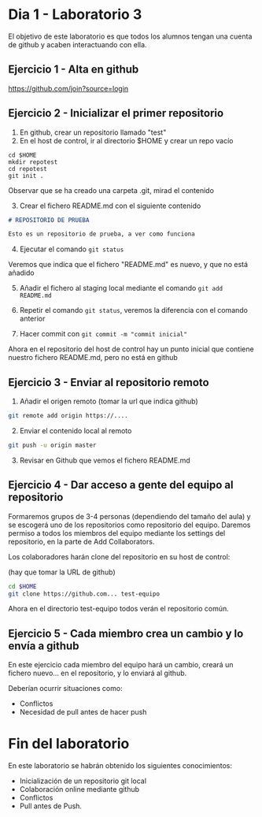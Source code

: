 # Dia 1 - Laboratorio 3

El objetivo de este laboratorio es que todos los alumnos tengan una cuenta de github 
y acaben interactuando con ella.

## Ejercicio 1 - Alta en github

https://github.com/join?source=login

## Ejercicio 2 - Inicializar el primer repositorio

1. En github, crear un repositorio llamado "test"
2. En el host de control, ir al directorio $HOME y crear un repo vacío

```
cd $HOME
mkdir repotest
cd repotest
git init .
```

Observar que se ha creado una carpeta .git, mirad el contenido

3. Crear el fichero README.md con el siguiente contenido

```markdown
# REPOSITORIO DE PRUEBA

Esto es un repositorio de prueba, a ver como funciona
```

4. Ejecutar el comando ```git status```

Veremos que indica que el fichero "README.md" es nuevo, y que no está añadido

5. Añadir el fichero al staging local mediante el comando ```git add README.md```

6. Repetir el comando ```git status```, veremos la diferencia con el comando anterior

7. Hacer commit con ```git commit -m "commit inicial"```

Ahora en el repositorio del host de control hay un punto inicial que contiene nuestro fichero README.md, pero no está en github



## Ejercicio 3 - Enviar al repositorio remoto

1. Añadir el origen remoto (tomar la url que indica github)

```bash
git remote add origin https://....
```

2. Enviar el contenido local al remoto

```bash
git push -u origin master
```

3. Revisar en Github que vemos el fichero README.md


## Ejercicio 4 - Dar acceso a gente del equipo al repositorio

Formaremos grupos de 3-4 personas (dependiendo del tamaño del aula) y se escogerá uno de los repositorios
como repositorio del equipo. Daremos permiso a todos los miembros del equipo mediante los settings
del repositorio, en la parte de Add Collaborators.

Los colaboradores harán clone del repositorio en su host de control:

(hay que tomar la URL de github)

```bash
cd $HOME
git clone https://github.com... test-equipo
```

Ahora en el directorio test-equipo todos verán el repositorio común.

## Ejercicio 5 - Cada miembro crea un cambio y lo envía a github

En este ejercicio cada miembro del equipo hará un cambio, creará un fichero nuevo... en el repositorio, 
y lo enviará al github.

Deberían ocurrir situaciones como:
- Conflictos
- Necesidad de pull antes de hacer push


# Fin del laboratorio

En este laboratorio se habrán obtenido los siguientes conocimientos:
- Inicialización de un repositorio git local
- Colaboración online mediante github
- Conflictos
- Pull antes de Push.

